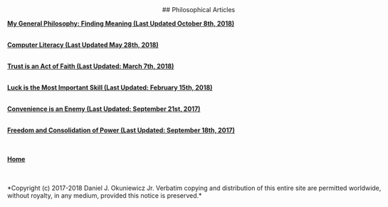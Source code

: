 <table>
	<meta name="viewport" content="width=device-width, initial-scale=1.0">
	<link rel="stylesheet" type="text/css" href="stylesheet.css">
	<body style="max-width: 1080px">
<table>
<center>
## Philosophical Articles
</center>

[**My General Philosophy: Finding Meaning (Last Updated October 8th, 2018)**](genphilo1.html)<br><br>

[**Computer Literacy (Last Updated May 28th, 2018)**](complit.html)<br><br>

[**Trust is an Act of Faith (Last Updated: March 7th, 2018)**](trust.html)<br><br>

[**Luck is the Most Important Skill (Last Updated: February 15th, 2018)**](luck.html)<br><br>

[**Convenience is an Enemy (Last Updated: September 21st, 2017)**](convenience.html)<br><br>

[**Freedom and Consolidation of Power (Last Updated: September 18th, 2017)**](freedom.html)<br><br><br>

[**Home**](index.html)<br><br><br>
<footer>
*Copyright (c) 2017-2018 Daniel J. Okuniewicz Jr. Verbatim copying and distribution of this entire site are permitted worldwide, without royalty, in any medium, provided this notice is preserved.*
</footer>
